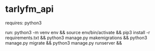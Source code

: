# tarlyfm_api
requires: python3

run:
python3 -m venv env && 
source env/bin/activate &&
pip3 install -r requirements.txt &&
python3 manage.py makemigrations &&
python3 manage.py migrate &&
python3 manage.py runserver &&
